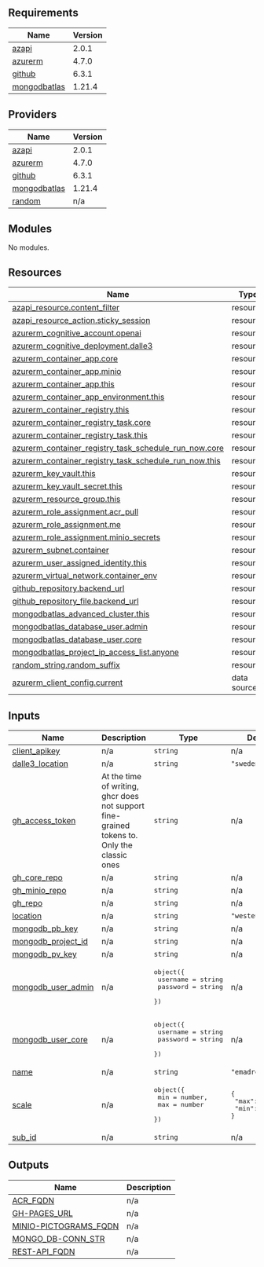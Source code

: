 <!-- BEGIN_TF_DOCS -->
## Requirements

| Name | Version |
|------|---------|
| <a name="requirement_azapi"></a> [azapi](#requirement\_azapi) | 2.0.1 |
| <a name="requirement_azurerm"></a> [azurerm](#requirement\_azurerm) | 4.7.0 |
| <a name="requirement_github"></a> [github](#requirement\_github) | 6.3.1 |
| <a name="requirement_mongodbatlas"></a> [mongodbatlas](#requirement\_mongodbatlas) | 1.21.4 |

## Providers

| Name | Version |
|------|---------|
| <a name="provider_azapi"></a> [azapi](#provider\_azapi) | 2.0.1 |
| <a name="provider_azurerm"></a> [azurerm](#provider\_azurerm) | 4.7.0 |
| <a name="provider_github"></a> [github](#provider\_github) | 6.3.1 |
| <a name="provider_mongodbatlas"></a> [mongodbatlas](#provider\_mongodbatlas) | 1.21.4 |
| <a name="provider_random"></a> [random](#provider\_random) | n/a |

## Modules

No modules.

## Resources

| Name | Type |
|------|------|
| [azapi_resource.content_filter](https://registry.terraform.io/providers/Azure/azapi/2.0.1/docs/resources/resource) | resource |
| [azapi_resource_action.sticky_session](https://registry.terraform.io/providers/Azure/azapi/2.0.1/docs/resources/resource_action) | resource |
| [azurerm_cognitive_account.openai](https://registry.terraform.io/providers/hashicorp/azurerm/4.7.0/docs/resources/cognitive_account) | resource |
| [azurerm_cognitive_deployment.dalle3](https://registry.terraform.io/providers/hashicorp/azurerm/4.7.0/docs/resources/cognitive_deployment) | resource |
| [azurerm_container_app.core](https://registry.terraform.io/providers/hashicorp/azurerm/4.7.0/docs/resources/container_app) | resource |
| [azurerm_container_app.minio](https://registry.terraform.io/providers/hashicorp/azurerm/4.7.0/docs/resources/container_app) | resource |
| [azurerm_container_app.this](https://registry.terraform.io/providers/hashicorp/azurerm/4.7.0/docs/resources/container_app) | resource |
| [azurerm_container_app_environment.this](https://registry.terraform.io/providers/hashicorp/azurerm/4.7.0/docs/resources/container_app_environment) | resource |
| [azurerm_container_registry.this](https://registry.terraform.io/providers/hashicorp/azurerm/4.7.0/docs/resources/container_registry) | resource |
| [azurerm_container_registry_task.core](https://registry.terraform.io/providers/hashicorp/azurerm/4.7.0/docs/resources/container_registry_task) | resource |
| [azurerm_container_registry_task.this](https://registry.terraform.io/providers/hashicorp/azurerm/4.7.0/docs/resources/container_registry_task) | resource |
| [azurerm_container_registry_task_schedule_run_now.core](https://registry.terraform.io/providers/hashicorp/azurerm/4.7.0/docs/resources/container_registry_task_schedule_run_now) | resource |
| [azurerm_container_registry_task_schedule_run_now.this](https://registry.terraform.io/providers/hashicorp/azurerm/4.7.0/docs/resources/container_registry_task_schedule_run_now) | resource |
| [azurerm_key_vault.this](https://registry.terraform.io/providers/hashicorp/azurerm/4.7.0/docs/resources/key_vault) | resource |
| [azurerm_key_vault_secret.this](https://registry.terraform.io/providers/hashicorp/azurerm/4.7.0/docs/resources/key_vault_secret) | resource |
| [azurerm_resource_group.this](https://registry.terraform.io/providers/hashicorp/azurerm/4.7.0/docs/resources/resource_group) | resource |
| [azurerm_role_assignment.acr_pull](https://registry.terraform.io/providers/hashicorp/azurerm/4.7.0/docs/resources/role_assignment) | resource |
| [azurerm_role_assignment.me](https://registry.terraform.io/providers/hashicorp/azurerm/4.7.0/docs/resources/role_assignment) | resource |
| [azurerm_role_assignment.minio_secrets](https://registry.terraform.io/providers/hashicorp/azurerm/4.7.0/docs/resources/role_assignment) | resource |
| [azurerm_subnet.container](https://registry.terraform.io/providers/hashicorp/azurerm/4.7.0/docs/resources/subnet) | resource |
| [azurerm_user_assigned_identity.this](https://registry.terraform.io/providers/hashicorp/azurerm/4.7.0/docs/resources/user_assigned_identity) | resource |
| [azurerm_virtual_network.container_env](https://registry.terraform.io/providers/hashicorp/azurerm/4.7.0/docs/resources/virtual_network) | resource |
| [github_repository.backend_url](https://registry.terraform.io/providers/integrations/github/6.3.1/docs/resources/repository) | resource |
| [github_repository_file.backend_url](https://registry.terraform.io/providers/integrations/github/6.3.1/docs/resources/repository_file) | resource |
| [mongodbatlas_advanced_cluster.this](https://registry.terraform.io/providers/mongodb/mongodbatlas/1.21.4/docs/resources/advanced_cluster) | resource |
| [mongodbatlas_database_user.admin](https://registry.terraform.io/providers/mongodb/mongodbatlas/1.21.4/docs/resources/database_user) | resource |
| [mongodbatlas_database_user.core](https://registry.terraform.io/providers/mongodb/mongodbatlas/1.21.4/docs/resources/database_user) | resource |
| [mongodbatlas_project_ip_access_list.anyone](https://registry.terraform.io/providers/mongodb/mongodbatlas/1.21.4/docs/resources/project_ip_access_list) | resource |
| [random_string.random_suffix](https://registry.terraform.io/providers/hashicorp/random/latest/docs/resources/string) | resource |
| [azurerm_client_config.current](https://registry.terraform.io/providers/hashicorp/azurerm/4.7.0/docs/data-sources/client_config) | data source |

## Inputs

| Name | Description | Type | Default | Required |
|------|-------------|------|---------|:--------:|
| <a name="input_client_apikey"></a> [client\_apikey](#input\_client\_apikey) | n/a | `string` | n/a | yes |
| <a name="input_dalle3_location"></a> [dalle3\_location](#input\_dalle3\_location) | n/a | `string` | `"swedencentral"` | no |
| <a name="input_gh_access_token"></a> [gh\_access\_token](#input\_gh\_access\_token) | At the time of writing, ghcr does not support fine-grained tokens to. Only the classic ones | `string` | n/a | yes |
| <a name="input_gh_core_repo"></a> [gh\_core\_repo](#input\_gh\_core\_repo) | n/a | `string` | n/a | yes |
| <a name="input_gh_minio_repo"></a> [gh\_minio\_repo](#input\_gh\_minio\_repo) | n/a | `string` | n/a | yes |
| <a name="input_gh_repo"></a> [gh\_repo](#input\_gh\_repo) | n/a | `string` | n/a | yes |
| <a name="input_location"></a> [location](#input\_location) | n/a | `string` | `"westeurope"` | no |
| <a name="input_mongodb_pb_key"></a> [mongodb\_pb\_key](#input\_mongodb\_pb\_key) | n/a | `string` | n/a | yes |
| <a name="input_mongodb_project_id"></a> [mongodb\_project\_id](#input\_mongodb\_project\_id) | n/a | `string` | n/a | yes |
| <a name="input_mongodb_pv_key"></a> [mongodb\_pv\_key](#input\_mongodb\_pv\_key) | n/a | `string` | n/a | yes |
| <a name="input_mongodb_user_admin"></a> [mongodb\_user\_admin](#input\_mongodb\_user\_admin) | n/a | <pre>object({<br/>    username = string<br/>    password = string<br/>  })</pre> | n/a | yes |
| <a name="input_mongodb_user_core"></a> [mongodb\_user\_core](#input\_mongodb\_user\_core) | n/a | <pre>object({<br/>    username = string<br/>    password = string<br/>  })</pre> | n/a | yes |
| <a name="input_name"></a> [name](#input\_name) | n/a | `string` | `"emadrestapi"` | no |
| <a name="input_scale"></a> [scale](#input\_scale) | n/a | <pre>object({<br/>    min = number,<br/>    max = number<br/>  })</pre> | <pre>{<br/>  "max": 1,<br/>  "min": 1<br/>}</pre> | no |
| <a name="input_sub_id"></a> [sub\_id](#input\_sub\_id) | n/a | `string` | n/a | yes |

## Outputs

| Name | Description |
|------|-------------|
| <a name="output_ACR_FQDN"></a> [ACR\_FQDN](#output\_ACR\_FQDN) | n/a |
| <a name="output_GH-PAGES_URL"></a> [GH-PAGES\_URL](#output\_GH-PAGES\_URL) | n/a |
| <a name="output_MINIO-PICTOGRAMS_FQDN"></a> [MINIO-PICTOGRAMS\_FQDN](#output\_MINIO-PICTOGRAMS\_FQDN) | n/a |
| <a name="output_MONGO_DB-CONN_STR"></a> [MONGO\_DB-CONN\_STR](#output\_MONGO\_DB-CONN\_STR) | n/a |
| <a name="output_REST-API_FQDN"></a> [REST-API\_FQDN](#output\_REST-API\_FQDN) | n/a |
<!-- END_TF_DOCS -->